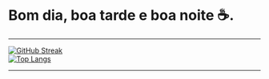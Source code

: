 # Bom dia, boa tarde e boa noite ☕.

---

[![GitHub Streak](https://streak-stats.demolab.com?user=matusal3m&theme=dark)](https://git.io/streak-stats)  
[![Top Langs](https://github-readme-stats.vercel.app/api/top-langs/?username=matusal3m&layout=compact&theme=vision-friendly-dark)](https://github.com/matusal3m)

---

